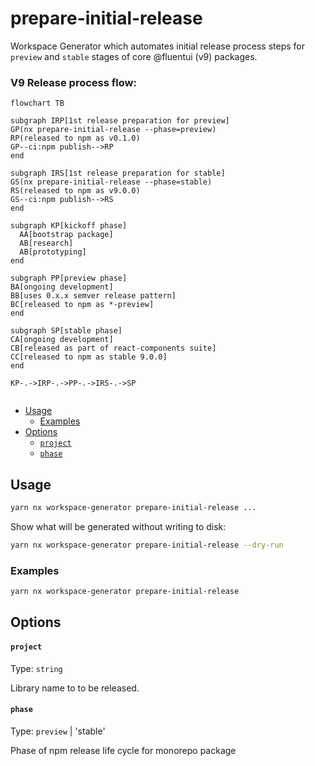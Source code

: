 # prepare-initial-release

Workspace Generator which automates initial release process steps for `preview` and `stable` stages of core @fluentui (v9) packages.

### V9 Release process flow:

```mermaid
flowchart TB

subgraph IRP[1st release preparation for preview]
GP(nx prepare-initial-release --phase=preview)
RP(released to npm as v0.1.0)
GP--ci:npm publish-->RP
end

subgraph IRS[1st release preparation for stable]
GS(nx prepare-initial-release --phase=stable)
RS(released to npm as v9.0.0)
GS--ci:npm publish-->RS
end

subgraph KP[kickoff phase]
  AA[bootstrap package]
  AB[research]
  AB[prototyping]
end

subgraph PP[preview phase]
BA[ongoing development]
BB[uses 0.x.x semver release pattern]
BC[released to npm as *-preview]
end

subgraph SP[stable phase]
CA[ongoing development]
CB[released as part of react-components suite]
CC[released to npm as stable 9.0.0]
end

KP-.->IRP-.->PP-.->IRS-.->SP


```

<!-- toc -->

- [Usage](#usage)
  - [Examples](#examples)
- [Options](#options)
  - [`project`](#project)
  - [`phase`](#phase)

<!-- tocstop -->

## Usage

```sh
yarn nx workspace-generator prepare-initial-release ...
```

Show what will be generated without writing to disk:

```sh
yarn nx workspace-generator prepare-initial-release --dry-run
```

### Examples

```sh
yarn nx workspace-generator prepare-initial-release
```

## Options

#### `project`

Type: `string`

Library name to to be released.

#### `phase`

Type: `preview` | 'stable'

Phase of npm release life cycle for monorepo package
